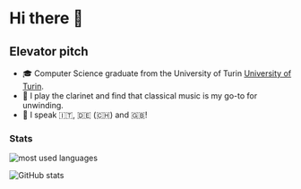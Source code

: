 # Hi there 👋


## Elevator pitch 

- 🎓 Computer Science graduate from the University of Turin [University of Turin](https://www.unito.it).
- 🎵 I play the clarinet and find that classical music is my go-to for unwinding.
- 💬 I speak 🇮🇹, 🇩🇪 (🇨🇭) and 🇬🇧!

 

### Stats

![most used languages](https://readme-stats-rith.vercel.app/api/top-langs/?username=rithari&langs_count=6&layout=compact&count_private=true&hide=jupyter%20notebook,matlab,dockerfile,css,scss,makefile,make,cmake,applescript,shell)

![GitHub stats](https://readme-stats-rith.vercel.app/api/?username=rithari&show_icons=true&title_color=fff&icon_color=79ff97&text_color=9f9f9f&bg_color=151515)

